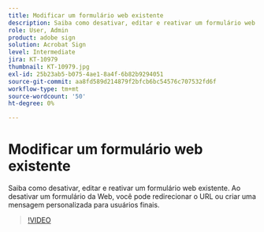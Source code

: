 ```yaml
---
title: Modificar um formulário web existente
description: Saiba como desativar, editar e reativar um formulário web existente
role: User, Admin
product: adobe sign
solution: Acrobat Sign
level: Intermediate
jira: KT-10979
thumbnail: KT-10979.jpg
exl-id: 25b23ab5-b075-4ae1-8a4f-6b82b9294051
source-git-commit: aa8fd589d214879f2bfcb6bc54576c707532fd6f
workflow-type: tm+mt
source-wordcount: '50'
ht-degree: 0%

---
```


# Modificar um formulário web existente

Saiba como desativar, editar e reativar um formulário web existente. Ao desativar um formulário da Web, você pode redirecionar o URL ou criar uma mensagem personalizada para usuários finais.

>[!VIDEO](https://video.tv.adobe.com/v/346677?quality=12&learn=on&hidetitle=true)
